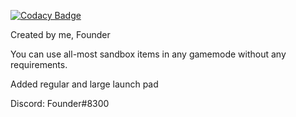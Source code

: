 [![Codacy Badge](https://api.codacy.com/project/badge/Grade/934436b9ddfa4e17983633ae253b3765)](https://www.codacy.com/manual/TheTerrarian101/Mindustry-SandboxFreeMod?utm_source=github.com&amp;utm_medium=referral&amp;utm_content=TheTerrarian101/Mindustry-SandboxFreeMod&amp;utm_campaign=Badge_Grade)

Created by me, Founder

You can use all-most sandbox items in any gamemode without any requirements.

Added regular and large launch pad

Discord: Founder#8300
